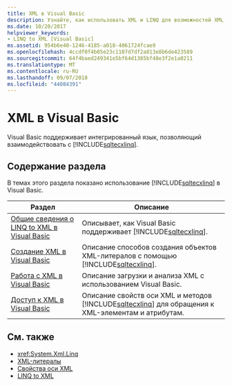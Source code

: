 ```yaml
---
title: XML в Visual Basic
description: Узнайте, как использовать XML и LINQ для возможностей XML в коде Visual Basic.
ms.date: 10/20/2017
helpviewer_keywords:
- LINQ to XML [Visual Basic]
ms.assetid: 954b6e40-1246-4185-a018-4061724fcae9
ms.openlocfilehash: 4ccdf0f4b05e23c1107d7df2a813e8b6de423589
ms.sourcegitcommit: 64f4baed249341e5bf64d1385bf48e3f2e1a0211
ms.translationtype: MT
ms.contentlocale: ru-RU
ms.lasthandoff: 09/07/2018
ms.locfileid: "44084391"
---
```

# <a name="xml-in-visual-basic"></a>XML в Visual Basic

Visual Basic поддерживает интегрированный язык, позволяющий взаимодействовать с [!INCLUDE[sqltecxlinq](~/includes/sqltecxlinq-md.md)].  
  
## <a name="in-this-section"></a>Содержание раздела  

 В темах этого раздела показано использование [!INCLUDE[sqltecxlinq](~/includes/sqltecxlinq-md.md)] в Visual Basic.  
  
|Раздел|Описание|  
|-----------|-----------------|  
|[Общие сведения о LINQ to XML в Visual Basic](../../../../visual-basic/programming-guide/language-features/xml/overview-of-linq-to-xml.md)|Описывает, как Visual Basic поддерживает [!INCLUDE[sqltecxlinq](~/includes/sqltecxlinq-md.md)].|  
|[Создание XML в Visual Basic](../../../../visual-basic/programming-guide/language-features/xml/creating-xml.md)|Описание способов создания объектов XML-литералов с помощью [!INCLUDE[sqltecxlinq](~/includes/sqltecxlinq-md.md)].|  
|[Работа с XML в Visual Basic](../../../../visual-basic/programming-guide/language-features/xml/manipulating-xml.md)|Описание загрузки и анализа XML с использованием Visual Basic.|  
|[Доступ к XML в Visual Basic](../../../../visual-basic/programming-guide/language-features/xml/accessing-xml.md)|Описание свойств оси XML и методов [!INCLUDE[sqltecxlinq](~/includes/sqltecxlinq-md.md)] для обращения к XML-элементам и атрибутам.|  
  
## <a name="see-also"></a>См. также

- <xref:System.Xml.Linq>  
- [XML-литералы](../../../../visual-basic/language-reference/xml-literals/index.md)  
- [Свойства оси XML](../../../../visual-basic/language-reference/xml-axis/index.md)  
- [LINQ to XML](../../../../visual-basic/programming-guide/concepts/linq/linq-to-xml.md)
